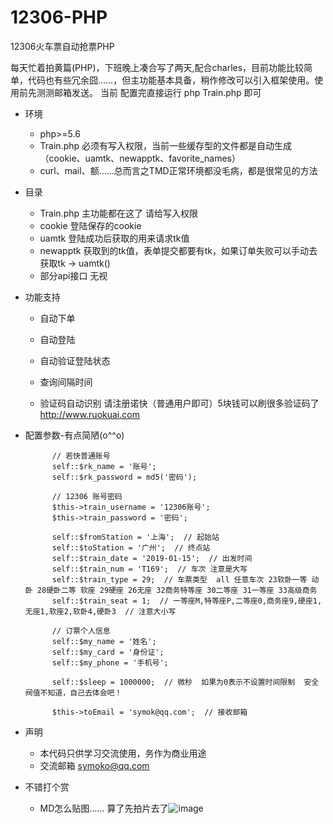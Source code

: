 # 12306-PHP
12306火车票自动抢票PHP

每天忙着拍黄篇(PHP)，下班晚上凑合写了两天,配合charles，目前功能比较简单，代码也有些冗余囧……，但主功能基本具备，稍作修改可以引入框架使用。使用前先测测邮箱发送。
当前 配置完直接运行 php Train.php 即可

   - 环境
        - php>=5.6
        - Train.php 必须有写入权限，当前一些缓存型的文件都是自动生成（cookie、uamtk、newapptk、favorite_names）
        - curl、mail、额……总而言之TMD正常环境都没毛病，都是很常见的方法
   - 目录
        - Train.php 主功能都在这了  请给写入权限
        - cookie 登陆保存的cookie
        - uamtk 登陆成功后获取的用来请求tk值
        - newapptk 获取到的tk值，表单提交都要有tk，如果订单失败可以手动去获取tk -> uamtk()
        - 部分api接口 无视
           
   - 功能支持
        - 自动下单
        - 自动登陆
        - 自动验证登陆状态
        - 查询间隔时间
           
       - 验证码自动识别 请注册诺快（普通用户即可）5块钱可以刷很多验证码了 http://www.ruokuai.com
       
   - 配置参数-有点简陋(o^^o)
       
               // 若快普通账号
               self::$rk_name = '账号';
               self::$rk_password = md5('密码');
       
               // 12306 账号密码
               $this->train_username = '12306账号';
               $this->train_password = '密码';
       
               self::$fromStation = '上海';  // 起始站
               self::$toStation = '广州';  // 终点站
               self::$train_date = '2019-01-15';  // 出发时间
               self::$train_num = 'T169';  // 车次 注意是大写
               self::$train_type = 29;  // 车票类型  all 任意车次 23软卧一等 动卧 28硬卧二等 软座 29硬座 26无座 32商务特等座 30二等座 31一等座 33高级商务
               self::$train_seat = 1;  // 一等座M,特等座P,二等座0,商务座9,硬座1,无座1,软座2,软卧4,硬卧3  // 注意大小写
       
               // 订票个人信息
               self::$my_name = '姓名';
               self::$my_card = '身份证';
               self::$my_phone = '手机号';
       
               self::$sleep = 1000000;  // 微秒  如果为0表示不设置时间限制  安全阀值不知道，自己去体会吧！
       
               $this->toEmail = 'symok@qq.com';  // 接收邮箱
     
   - 声明
        - 本代码只供学习交流使用，务作为商业用途
        - 交流邮箱 symoko@qq.com
           
   - 不错打个赏
        - MD怎么贴图…… 算了先拍片去了![image](https://s2.ax1x.com/2019/01/13/FvrI7d.jpg)
